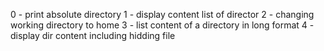 0 - print absolute directory
1 - display content list of director
2 - changing working directory to home
3 - list content of a directory in long format
4 - display dir content including hidding file
